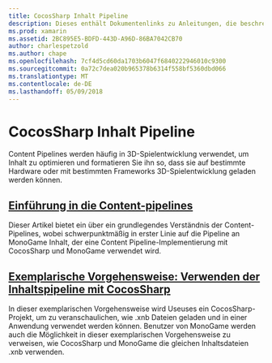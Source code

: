 ```yaml
---
title: CocosSharp Inhalt Pipeline
description: Dieses enthält Dokumentenlinks zu Anleitungen, die beschreiben, die Inhalt CocosSharp-Pipeline.
ms.prod: xamarin
ms.assetid: 2BC895E5-BDFD-443D-A96D-86BA7042CB70
author: charlespetzold
ms.author: chape
ms.openlocfilehash: 7cf4d5cd60da1703b6047f6840222946010c9300
ms.sourcegitcommit: 0a72c7dea020b965378b6314f558bf5360dbd066
ms.translationtype: MT
ms.contentlocale: de-DE
ms.lasthandoff: 05/09/2018
---
```

# <a name="cocossharp-content-pipeline"></a>CocosSharp Inhalt Pipeline

Content Pipelines werden häufig in 3D-Spielentwicklung verwendet, um Inhalt zu optimieren und formatieren Sie ihn so, dass sie auf bestimmte Hardware oder mit bestimmten Frameworks 3D-Spielentwicklung geladen werden können.

##  <a name="introduction-to-content-pipelinesgraphics-gamescocossharpcontent-pipelineintroductionmd"></a>[Einführung in die Content-pipelines](~/graphics-games/cocossharp/content-pipeline/introduction.md)

Dieser Artikel bietet ein über ein grundlegendes Verständnis der Content-Pipelines, wobei schwerpunktmäßig in erster Linie auf die Pipeline an MonoGame Inhalt, der eine Content Pipeline-Implementierung mit CocosSharp und MonoGame verwendet wird.

##  <a name="walkthrough--using-the-content-pipeline-with-cocossharpgraphics-gamescocossharpcontent-pipelinewalkthroughmd"></a>[Exemplarische Vorgehensweise: Verwenden der Inhaltspipeline mit CocosSharp](~/graphics-games/cocossharp/content-pipeline/walkthrough.md)

In dieser exemplarischen Vorgehensweise wird Useuses ein CocosSharp-Projekt, um zu veranschaulichen, wie .xnb Dateien geladen und in einer Anwendung verwendet werden können.  Benutzer von MonoGame werden auch die Möglichkeit in dieser exemplarischen Vorgehensweise zu verweisen, wie CocosSharp und MonoGame die gleichen Inhaltsdateien .xnb verwenden.  
